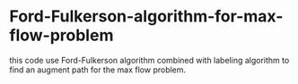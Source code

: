 # Ford-Fulkerson-algorithm-for-max-flow-problem
this code use Ford-Fulkerson algorithm combined with labeling algorithm to find an augment path for the max flow problem.
